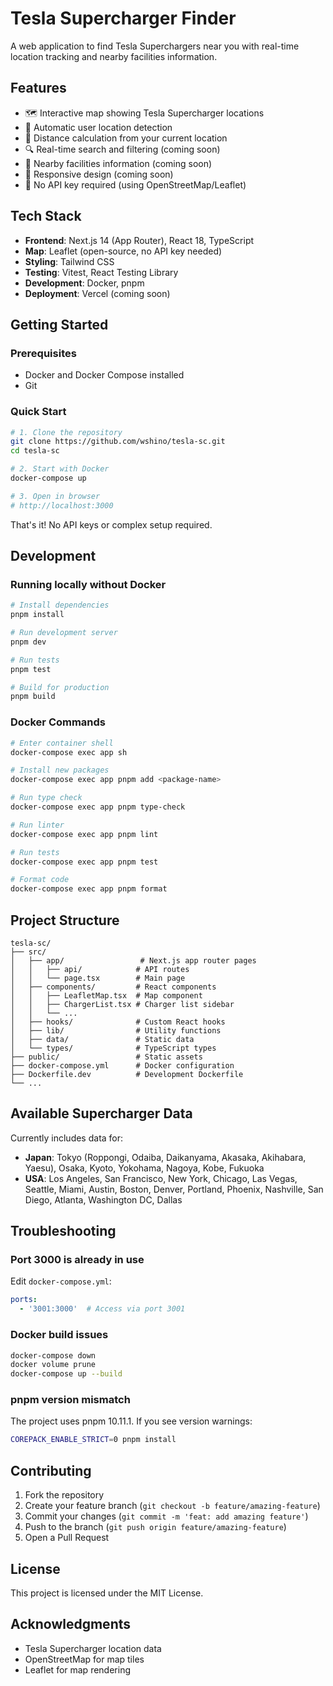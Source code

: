 # Tesla Supercharger Finder

A web application to find Tesla Superchargers near you with real-time location tracking and nearby facilities information.

## Features

- 🗺️ Interactive map showing Tesla Supercharger locations
- 📍 Automatic user location detection
- 📏 Distance calculation from your current location
- 🔍 Real-time search and filtering (coming soon)
- 🏪 Nearby facilities information (coming soon)
- 📱 Responsive design (coming soon)
- 🚀 No API key required (using OpenStreetMap/Leaflet)

## Tech Stack

- **Frontend**: Next.js 14 (App Router), React 18, TypeScript
- **Map**: Leaflet (open-source, no API key needed)
- **Styling**: Tailwind CSS
- **Testing**: Vitest, React Testing Library
- **Development**: Docker, pnpm
- **Deployment**: Vercel (coming soon)

## Getting Started

### Prerequisites

- Docker and Docker Compose installed
- Git

### Quick Start

```bash
# 1. Clone the repository
git clone https://github.com/wshino/tesla-sc.git
cd tesla-sc

# 2. Start with Docker
docker-compose up

# 3. Open in browser
# http://localhost:3000
```

That's it! No API keys or complex setup required.

## Development

### Running locally without Docker

```bash
# Install dependencies
pnpm install

# Run development server
pnpm dev

# Run tests
pnpm test

# Build for production
pnpm build
```

### Docker Commands

```bash
# Enter container shell
docker-compose exec app sh

# Install new packages
docker-compose exec app pnpm add <package-name>

# Run type check
docker-compose exec app pnpm type-check

# Run linter
docker-compose exec app pnpm lint

# Run tests
docker-compose exec app pnpm test

# Format code
docker-compose exec app pnpm format
```

## Project Structure

```
tesla-sc/
├── src/
│   ├── app/                 # Next.js app router pages
│   │   ├── api/            # API routes
│   │   └── page.tsx        # Main page
│   ├── components/         # React components
│   │   ├── LeafletMap.tsx  # Map component
│   │   ├── ChargerList.tsx # Charger list sidebar
│   │   └── ...
│   ├── hooks/              # Custom React hooks
│   ├── lib/                # Utility functions
│   ├── data/               # Static data
│   └── types/              # TypeScript types
├── public/                 # Static assets
├── docker-compose.yml      # Docker configuration
├── Dockerfile.dev          # Development Dockerfile
└── ...
```

## Available Supercharger Data

Currently includes data for:
- **Japan**: Tokyo (Roppongi, Odaiba, Daikanyama, Akasaka, Akihabara, Yaesu), Osaka, Kyoto, Yokohama, Nagoya, Kobe, Fukuoka
- **USA**: Los Angeles, San Francisco, New York, Chicago, Las Vegas, Seattle, Miami, Austin, Boston, Denver, Portland, Phoenix, Nashville, San Diego, Atlanta, Washington DC, Dallas

## Troubleshooting

### Port 3000 is already in use

Edit `docker-compose.yml`:

```yaml
ports:
  - '3001:3000'  # Access via port 3001
```

### Docker build issues

```bash
docker-compose down
docker volume prune
docker-compose up --build
```

### pnpm version mismatch

The project uses pnpm 10.11.1. If you see version warnings:

```bash
COREPACK_ENABLE_STRICT=0 pnpm install
```

## Contributing

1. Fork the repository
2. Create your feature branch (`git checkout -b feature/amazing-feature`)
3. Commit your changes (`git commit -m 'feat: add amazing feature'`)
4. Push to the branch (`git push origin feature/amazing-feature`)
5. Open a Pull Request

## License

This project is licensed under the MIT License.

## Acknowledgments

- Tesla Supercharger location data
- OpenStreetMap for map tiles
- Leaflet for map rendering